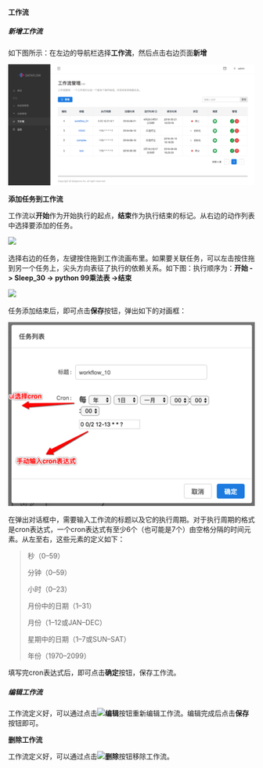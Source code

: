 #### 工作流

##### 新增工作流

如下图所示：在左边的导航栏选择**工作流**，然后点击右边页面**新增**



![](images/4-1.png)

**添加任务到工作流**

工作流以**开始**作为开始执行的起点，**结束**作为执行结束的标记。从右边的动作列表中选择要添加的任务。

![](images/4-2.png)

选择右边的任务，左键按住拖到工作流画布里。如果要关联任务，可以左击按住拖到另一个任务上，尖头方向表征了执行的依赖关系。如下图：执行顺序为：**开始 -> Sleep_30 -> python 99乘法表 ->结束**

![](images/4-3.png)

任务添加结束后，即可点击**保存**按钮，弹出如下的对画框：

![](images/4-4.png)

在弹出对话框中，需要输入工作流的标题以及它的执行周期。对于执行周期的格式是cron表达式，一个cron表达式有至少6个（也可能是7个）由空格分隔的时间元素。从左至右，这些元素的定义如下：

> 秒（0–59）
>
> 分钟（0–59）
>
> 小时（0–23）
>
> 月份中的日期（1–31）
>
> 月份（1–12或JAN–DEC）
>
> 星期中的日期（1–7或SUN–SAT）
>
> 年份（1970–2099）

填写完cron表达式后，即可点击**确定**按钮，保存工作流。

##### 编辑工作流

工作流定义好，可以通过点击![](images/4-5.png)**编辑**按钮重新编辑工作流。编辑完成后点击**保存**按钮即可。

**删除工作流**

工作流定义好，可以通过点击![](images/4-6.png)**删除**按钮移除工作流。
